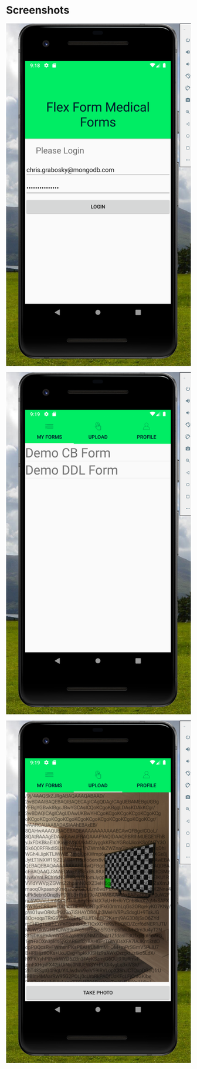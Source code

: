 # Screenshots

![](Screenshots/ss_mobile_01.png)

![](Screenshots/ss_mobile_02.png)

![](Screenshots/ss_mobile_03.png)